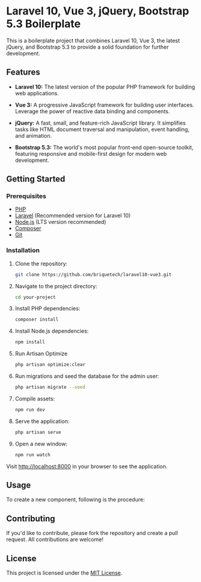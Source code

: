 # Laravel 10, Vue 3, jQuery, Bootstrap 5.3 Boilerplate

This is a boilerplate project that combines Laravel 10, Vue 3, the latest jQuery, and Bootstrap 5.3 to provide a solid foundation for further development.

## Features

- **Laravel 10:** The latest version of the popular PHP framework for building web applications.

- **Vue 3:** A progressive JavaScript framework for building user interfaces. Leverage the power of reactive data binding and components.

- **jQuery:** A fast, small, and feature-rich JavaScript library. It simplifies tasks like HTML document traversal and manipulation, event handling, and animation.

- **Bootstrap 5.3:** The world's most popular front-end open-source toolkit, featuring responsive and mobile-first design for modern web development.

## Getting Started

### Prerequisites

- [PHP](https://www.php.net/) 
- [Laravel](https://www.laravel.com/) (Recommended version for Laravel 10)
- [Node.js](https://nodejs.org/) (LTS version recommended)
- [Composer](https://getcomposer.org/)
- [Git](https://git-scm.com/)

### Installation

1. Clone the repository:

    ```bash
    git clone https://github.com/briquetech/laravel10-vue3.git
    ```

2. Navigate to the project directory:

    ```bash
    cd your-project
    ```

3. Install PHP dependencies:

    ```bash
    composer install
    ```

4. Install Node.js dependencies:

    ```bash
    npm install
    ```

5. Run Artisan Optimize

    ```bash
    php artisan optimize:clear
    ```

6. Run migrations and seed the database for the admin user:

    ```bash
    php artisan migrate --seed
    ```

7. Compile assets:

    ```bash
    npm run dev
    ```

8. Serve the application:

    ```bash
    php artisan serve
    ```

9. Open a new window:

	```bash
	npm run watch
	```

Visit [http://localhost:8000](http://localhost:8000) in your browser to see the application.

## Usage

To create a new component, following is the procedure:

## Contributing

If you'd like to contribute, please fork the repository and create a pull request. All contributions are welcome!

## License

This project is licensed under the [MIT License](LICENSE).
